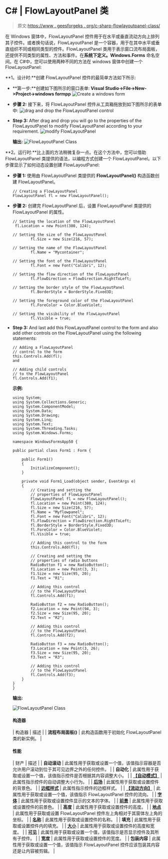 # C# | FlowLayoutPanel 类

> 原文:[https://www . geesforgeks . org/c-sharp-flowlayoutpanel-class/](https://www.geeksforgeeks.org/c-sharp-flowlayoutpanel-class/)

在 Windows 窗体中，FlowLayoutPanel 控件用于在水平或垂直流动方向上排列其子控件。或者换句话说，FlowLayoutPanel 是一个容器，用于在其中水平或垂直组织不同或相同类型的控件。FlowLayoutPanel 类用于表示窗口流布局面板，还提供不同类型的属性、方法和事件。在**系统下定义。Windows.Forms** 命名空间。在 C#中，您可以使用两种不同的方法在 windows 窗体中创建一个 FlowLayoutPanel:

**1。设计时:**创建 FlowLayoutPanel 控件的最简单方法如下所示:

*   **第一步:**创建如下图所示的窗口表单:
    **Visual Studio->File->New->Project->windows formpp**
    ![Create a windows form](img/de9202f1f4646167e60ea580d67273d9.png)
*   **步骤 2:** 接下来，将 FlowLayoutPanel 控件从工具箱拖放到如下图所示的表单中:
    ![drag and drop the FlowLayoutPanel control ](img/ccf7b9f581a490ec518670129616b56e.png)
*   **Step 3:** After drag and drop you will go to the properties of the FlowLayoutPanel to modify FlowLayoutPanel according to your requirement.
    ![modify FlowLayoutPanel](img/0da133368b0b105bae7c75fa452dc2f7.png)

    **输出:**
    ![FlowLayoutPanel Class](img/2e2b596d4285dd95b06942f95baea220.png)

**2。运行时:**比上面的方法稍微复杂一点。在这个方法中，您可以借助 FlowLayoutPanel 类提供的语法，以编程方式创建一个 FlowLayoutPanel。以下步骤显示了如何动态设置创建 FlowLayoutPanel:

*   **步骤 1:** 使用由 FlowLayoutPanel 类提供的 **FlowLayoutPanel()** 构造函数创建 FlowLayoutPanel。

    ```
    // Creating a FlowLayoutPanel
    FlowLayoutPanel fl = new FlowLayoutPanel(); 

    ```

*   **步骤 2:** 创建完 FlowLayoutPanel 后，设置 FlowLayoutPanel 类提供的 FlowLayoutPanel 的属性。

    ```
    // Setting the location of the FlowLayoutPanel
     fl.Location = new Point(380, 124); 

    // Setting the size of the FlowLayoutPanel
            fl.Size = new Size(216, 57); 

    // Setting the name of the FlowLayoutPanel
            fl.Name = "Mycontainer"; 

    // Setting the font of the FlowLayoutPanel
            fl.Font = new Font("Calibri", 12); 

    // Setting the flow direction of the FlowLayoutPanel
            fl.FlowDirection = FlowDirection.RightToLeft; 

    // Setting the border style of the FlowLayoutPanel
            fl.BorderStyle = BorderStyle.Fixed3D; 

    // Setting the foreground color of the FlowLayoutPanel
            fl.ForeColor = Color.BlueViolet; 

    // Setting the visibility of the FlowLayoutPanel
            fl.Visible = true; 

    ```

*   **Step 3:** And last add this FlowLayoutPanel control to the form and also add other controls on the FlowLayoutPanel using the following statements:

    ```
    // Adding a FlowLayoutPanel
    // control to the form
    this.Controls.Add(fl);
    and 

    // Adding child controls 
    // to the FlowLayoutPanel
    fl.Controls.Add(f1);

    ```

    **示例:**

    ```
    using System;
    using System.Collections.Generic;
    using System.ComponentModel;
    using System.Data;
    using System.Drawing;
    using System.Linq;
    using System.Text;
    using System.Threading.Tasks;
    using System.Windows.Forms;

    namespace WindowsFormsApp50 {

    public partial class Form1 : Form {

        public Form1()
        {
            InitializeComponent();
        }

        private void Form1_Load(object sender, EventArgs e)
        {
            // Creating and setting the
            // properties of FlowLayoutPanel
            FlowLayoutPanel fl = new FlowLayoutPanel();
            fl.Location = new Point(380, 124);
            fl.Size = new Size(216, 57);
            fl.Name = "Myflowpanel";
            fl.Font = new Font("Calibri", 12);
            fl.FlowDirection = FlowDirection.RightToLeft;
            fl.BorderStyle = BorderStyle.Fixed3D;
            fl.ForeColor = Color.BlueViolet;
            fl.Visible = true;

            // Adding this control to the form
            this.Controls.Add(fl);

            // Creating and setting the
            // properties of radio buttons
            RadioButton f1 = new RadioButton();
            f1.Location = new Point(3, 3);
            f1.Size = new Size(95, 20);
            f1.Text = "R1";

            // Adding this control
            // to the FlowLayoutPanel
            fl.Controls.Add(f1);

            RadioButton f2 = new RadioButton();
            f2.Location = new Point(94, 3);
            f2.Size = new Size(95, 20);
            f2.Text = "R2";

            // Adding this control
            // to the FlowLayoutPanel
            fl.Controls.Add(f2);

            RadioButton f3 = new RadioButton();
            f3.Location = new Point(3, 26);
            f3.Size = new Size(95, 20);
            f3.Text = "R3";

            // Adding this control
            // to the FlowLayoutPanel
            fl.Controls.Add(f3);
        }
    }
    }
    ```

    **输出:**

    ![FlowLayoutPanel Class](img/9b8e01ed3d83438c59a148ddd676e281.png)

    #### 构造器

    | 构造器 | 描述 |
    | **流程布局面板()** | 此构造函数用于初始化 FlowLayoutPanel 类的新实例。 |

    #### 性能

    | 财产 | 描述 |
    | **自动滚动** | 此属性用于获取或设置一个值，该值指示容器是否允许用户滚动到位于其可见边界之外的任何控件。 |
    | **自动化** | 此属性用于获取或设置一个值，该值指示控件是否根据其内容调整大小。 |
    | **[【自动模式】](https://www.geeksforgeeks.org/how-to-set-the-auto-size-mode-of-flowlayoutpanel-in-c-sharp/)** | 此属性指示控件的自动调整大小行为。 |
    | **[后场](https://www.geeksforgeeks.org/how-to-set-background-color-of-the-flowlayoutpanel-in-c-sharp/)** | 此属性用于获取或设置控件的背景色。 |
    | **[边框样式](https://www.geeksforgeeks.org/how-to-style-the-border-of-the-flowlayoutpanel-in-c-sharp/)** | 此属性指示控件的边框样式。 |
    | **[【流动方向】](https://www.geeksforgeeks.org/how-to-set-the-flow-direction-of-flowlayoutpanel-in-c-sharp/)** | 此属性用于获取或设置一个值，该值指示 FlowLayoutPanel 控件的流向。 |
    | **[字体](https://www.geeksforgeeks.org/how-to-set-font-in-flowlayoutpanel-in-c-sharp/)** | 此属性用于获取或设置控件显示的文本的字体。 |
    | **[前景](https://www.geeksforgeeks.org/how-to-set-foreground-color-of-flowlayoutpanel-in-c-sharp/)** | 此属性用于获取或设置控件的前景色。 |
    | **高度** | 此属性用于获取或设置控件的高度。 |
    | **[地点](https://www.geeksforgeeks.org/how-to-set-the-location-of-the-flowlayoutpanel-in-c-sharp/)** | 此属性用于获取或设置 FlowLayoutPanel 控件左上角相对于其窗体左上角的坐标。 |
    | **[名称](https://www.geeksforgeeks.org/how-to-set-the-name-of-flowlayoutpanel-in-c-sharp/)** | 此属性用于获取或设置控件的名称。 |
    | **填充** | 此属性用于获取或设置控件内的填充。 |
    | **[大小](https://www.geeksforgeeks.org/how-to-set-the-size-of-the-flowlayoutpanel-in-c-sharp/)** | 此属性用于获取或设置控件的高度和宽度。 |
    | **[可见](https://www.geeksforgeeks.org/how-to-set-the-visibility-of-the-flowlayoutpanel-in-c-sharp/)** | 此属性用于获取或设置一个值，该值指示是否显示控件及其所有子控件。 |
    | **宽度** | 此属性用于获取或设置控件的宽度。 |
    | **包装内容** | 此属性用于获取或设置一个值，该值指示 FlowLayoutPanel 控件应该包装其内容还是让内容被剪辑。 |